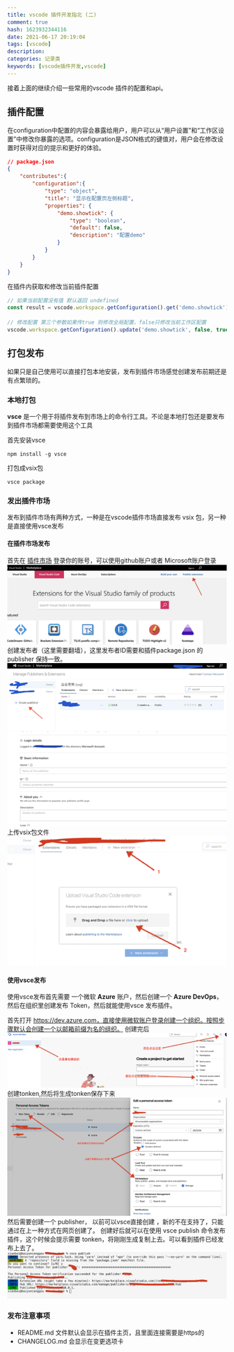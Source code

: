 ```yaml
---
title: vscode 插件开发指北 (二)
comment: true
hash: 1623932344116
date: 2021-06-17 20:19:04
tags: [vscode]
description:
categories: 记录类
keywords: [vscode插件开发,vscode]
---
```


接着上面的继续介绍一些常用的vscode 插件的配置和api。

<!-- more -->
## 插件配置
在configuration中配置的内容会暴露给用户，用户可以从“用户设置”和“工作区设置”中修改你暴露的选项。configuration是JSON格式的键值对，用户会在修改设置时获得对应的提示和更好的体验。
``` json
// package.json
{
    "contributes":{
        "configuration":{
            "type": "object",
            "title": "显示在配置页左侧标题",
            "properties": {
                "demo.showtick": {
                    "type": "boolean",
                    "default": false,
                    "description": "配置demo"
                }
            }
        }
    }
}
```
在插件内获取和修改当前插件配置
``` js
// 如果当前配置没有值 默认返回 undefined
const result = vscode.workspace.getConfiguration().get('demo.showtick');

// 修改配置 第三个参数如果传true 则修改全局配置，false只修改当前工作区配置
vscode.workspace.getConfiguration().update('demo.showtick', false, true);
```

## 打包发布
如果只是自己使用可以直接打包本地安装，发布到插件市场感觉创建发布前期还是有点繁琐的。
### 本地打包
**vsce** 是一个用于将插件发布到市场上的命令行工具。不论是本地打包还是要发布到插件市场都需要使用这个工具

首先安装vsce
``` 
npm install -g vsce
```
打包成vsix包
```
vsce package
```
### 发出插件市场
发布到插件市场有两种方式，一种是在vscode插件市场直接发布 vsix 包，另一种是直接使用vsce发布
#### 在插件市场发布

首先在 [插件市场](https://marketplace.visualstudio.com/VSCode) 登录你的账号，可以使用github账户或者 Microsoft账户登录
![](/images/posts/vscode_extension_two/20210623231124.png)
创建发布者（这里需要翻墙），这里发布者ID需要和插件package.json 的 publisher 保持一致。
![](/images/posts/vscode_extension_two/20210623230340.png)
![](/images/posts/vscode_extension_two/20210623230642.png)
上传vsix包文件
![](/images/posts/vscode_extension_two/20210623231651.png)
#### 使用vsce发布 
使用vsce发布首先需要 一个微软 **Azure** 账户，然后创建一个 **Azure DevOps**，然后在组织里创建发布 Token，然后就能使用vsce 发布插件。

首先打开 https://dev.azure.com，直接使用微软账户登录创建一个组织。按照步骤默认会创建一个以邮箱前缀为名的组织。
创建完后
![](/images/posts/vscode_extension_two/20210623232915.png)
创建tonken,然后将生成tonken保存下来
![](/images/posts/vscode_extension_two/20210623233248.png)
然后需要创建一个 publisher， 以前可以vsce直接创建 ，新的不在支持了，只能通过在上一种方式在网页创建了。
创建好后就可以在使用 vsce publish 命令发布插件，这个时候会提示需要 tonken，将刚刚生成复制上去。可以看到插件已经发布上去了。
![](/images/posts/vscode_extension_two/20210623234418.png)
### 发布注意事项
- README.md 文件默认会显示在插件主页，且里面连接需要是https的
- CHANGELOG.md 会显示在变更选项卡